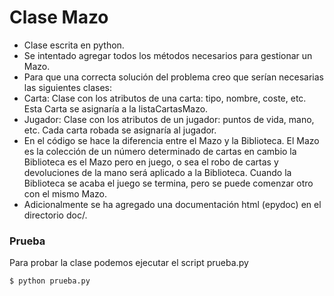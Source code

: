 # Clase Mazo

* Clase escrita en python.
* Se intentado agregar todos los métodos necesarios para gestionar un Mazo.
* Para que una correcta solución del problema creo que serían necesarias las siguientes clases:
 * Carta: Clase con los atributos de una carta: tipo, nombre, coste, etc. Esta Carta se asignaría a la listaCartasMazo.
 * Jugador: Clase con los atributos de un jugador: puntos de vida, mano, etc. Cada carta robada se asignaría al jugador.
* En el código se hace la diferencia entre el Mazo y la Biblioteca. El Mazo es la colección de un número determinado de cartas en cambio la Biblioteca es el Mazo pero en juego, o sea el robo de cartas y devoluciones de la mano será aplicado a la Biblioteca. Cuando la Biblioteca se acaba el juego se termina, pero se puede comenzar otro con el mismo Mazo.
* Adicionalmente se ha agregado una documentación html (epydoc) en el directorio doc/.
 
### Prueba

Para probar la clase podemos ejecutar el script prueba.py

    $ python prueba.py


